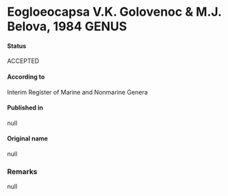 # Eogloeocapsa V.K. Golovenoc & M.J. Belova, 1984 GENUS

#### Status
ACCEPTED

#### According to
Interim Register of Marine and Nonmarine Genera

#### Published in
null

#### Original name
null

### Remarks
null